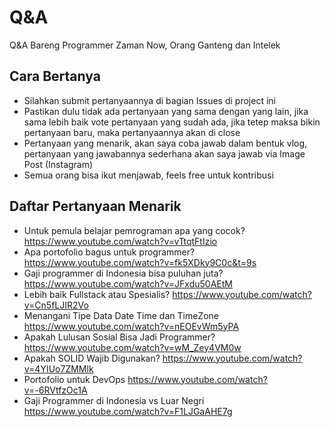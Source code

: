 # Q&A
Q&amp;A Bareng Programmer Zaman Now, Orang Ganteng dan Intelek

## Cara Bertanya

- Silahkan submit pertanyaannya di bagian Issues di project ini
- Pastikan dulu tidak ada pertanyaan yang sama dengan yang lain, jika sama lebih baik vote pertanyaan yang sudah ada, jika tetep maksa bikin pertanyaan baru, maka pertanyaannya akan di close 
- Pertanyaan yang menarik, akan saya coba jawab dalam bentuk vlog, pertanyaan yang jawabannya sederhana akan saya jawab via Image Post (Instagram)
- Semua orang bisa ikut menjawab, feels free untuk kontribusi

## Daftar Pertanyaan Menarik

- Untuk pemula belajar pemrograman apa yang cocok? https://www.youtube.com/watch?v=vTtqtFtIzio
- Apa portofolio bagus untuk programmer? https://www.youtube.com/watch?v=fk5XDky9C0c&t=9s
- Gaji programmer di Indonesia bisa puluhan juta? https://www.youtube.com/watch?v=JFxdu50AEtM
- Lebih baik Fullstack atau Spesialis? https://www.youtube.com/watch?v=Cn5fLJIR2Vo
- Menangani Tipe Data Date Time dan TimeZone https://www.youtube.com/watch?v=nEOEvWm5yPA
- Apakah Lulusan Sosial Bisa Jadi Programmer? https://www.youtube.com/watch?v=wM_Zey4VM0w
- Apakah SOLID Wajib Digunakan? https://www.youtube.com/watch?v=4YIUo7ZMMlk
- Portofolio untuk DevOps https://www.youtube.com/watch?v=-6RVtfzOc1A
- Gaji Programmer di Indonesia vs Luar Negri https://www.youtube.com/watch?v=F1LJGaAHE7g
